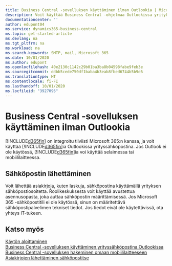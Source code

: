 ```yaml
---
title: Business Central -sovelluksen käyttäminen ilman Outlookia | Microsoft Docs
description: Voit käyttää Business Central -ohjelmaa Outlookissa yrityksen Saapuneet-kansiona, koska se on integroitu Microsoft 365:n kanssa. Outlook ei kuitenkaan ole välttämätön, jos käytät selainta tai mobiililaitetta.
documentationcenter: ''
author: edupont04
ms.service: dynamics365-business-central
ms.topic: get-started-article
ms.devlang: na
ms.tgt_pltfrm: na
ms.workload: na
ms.search.keywords: SMTP, mail, Microsoft 365
ms.date: 10/01/2020
ms.author: edupont
ms.openlocfilehash: 40e2130c1142c29b01ba3ba8b04598fabe9feb3e
ms.sourcegitcommit: ddbb5cede750df1baba4b3eab8fbed6744b5b9d6
ms.translationtype: HT
ms.contentlocale: fi-FI
ms.lasthandoff: 10/01/2020
ms.locfileid: "3927095"
---
```

# <a name="using-business-central-without-outlook"></a>Business Central -sovelluksen käyttäminen ilman Outlookia
[!INCLUDE[d365fin](includes/d365fin_md.md)] on integroitu tiiviisti Microsoft 365:n kanssa, ja voit käyttää [!INCLUDE[d365fin](includes/d365fin_md.md)]ia Outlookissa yrityssähköpostina. Jos Outlook ei ole käytössä, [!INCLUDE[d365fin](includes/d365fin_md.md)]ia voi käyttää selaimessa tai mobiililaitteessa.  

## <a name="sending-email"></a>Sähköpostin lähettäminen
Voit lähettää asiakirjoja, kuten laskuja, sähköpostina käyttämällä yrityksen sähköpostiosoitetta. Roolikeskuksesta voit käyttää avustettua asennusopasta, joka auttaa sähköpostin määrittämisessä. Jos Microsoft 365 -sähköpostitili ei ole käytössä, sinun on määritettävä sähköpostipalvelimen tekniset tiedot. Jos tiedot eivät ole käytettävissä, ota yhteys IT-tukeen.  


## <a name="see-also"></a>Katso myös
[Käytön aloittaminen](product-get-started.md)  
[Business Central -sovelluksen käyttäminen yrityssähköpostina Outlookissa](admin-outlook.md)  
[Business Central -sovelluksen hakeminen omaan mobiililaitteeseen](install-mobile-app.md)  
[Asiakirjojen lähettäminen sähköpostitse](ui-how-send-documents-email.md)
